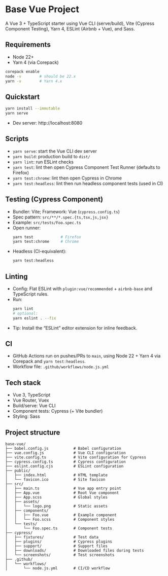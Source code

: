 # Base Vue Project

A Vue 3 + TypeScript starter using Vue CLI (serve/build), Vite (Cypress Component Testing), Yarn 4, ESLint (Airbnb + Vue), and Sass.

## Requirements
- Node 22+
- Yarn 4 (via Corepack)

```bash
corepack enable
node -v        # should be 22.x
yarn -v        # Yarn 4.x
```

## Quickstart
```bash
yarn install --immutable
yarn serve
```
- Dev server: http://localhost:8080

## Scripts
- `yarn serve`: start the Vue CLI dev server
- `yarn build`: production build to `dist/`
- `yarn lint`: run ESLint checks
- `yarn test`: lint then open Cypress Component Test Runner (defaults to Firefox)
- `yarn test:chrome`: lint then open Cypress in Chrome
- `yarn test:headless`: lint then run headless component tests (used in CI)

## Testing (Cypress Component)
- Bundler: Vite; Framework: Vue (`cypress.config.ts`)
- Spec pattern: `src/**/*.spec.{ts,tsx,js,jsx}`
- Example: `src/tests/Foo.spec.ts`
- Open runner:
  ```bash
  yarn test            # Firefox
  yarn test:chrome     # Chrome
  ```
- Headless (CI-equivalent):
  ```bash
  yarn test:headless
  ```

## Linting
- Config: Flat ESLint with `plugin:vue/recommended` + `airbnb-base` and TypeScript rules.
- Run:
  ```bash
  yarn lint
  # optional:
  yarn eslint . --fix
  ```
- Tip: Install the “ESLint” editor extension for inline feedback.

## CI
- GitHub Actions run on pushes/PRs to `main`, using Node 22 + Yarn 4 via Corepack and `yarn test:headless`.
- Workflow file: `.github/workflows/node.js.yml`

## Tech stack
- Vue 3, TypeScript
- Vue Router, Vuex
- Build/serve: Vue CLI
- Component tests: Cypress (+ Vite bundler)
- Styling: Sass

## Project structure

```
base-vue/
├── babel.config.js           # Babel configuration
├── vue.config.js             # Vue CLI configuration
├── vite.config.ts            # Vite configuration for Cypress
├── cypress.config.ts         # Cypress configuration
├── eslint.config.cjs         # ESLint configuration
├── public/
│   ├── index.html            # HTML template
│   └── favicon.ico           # Site favicon
├── src/
│   ├── main.ts               # Vue app entry point
│   ├── App.vue               # Root Vue component
│   ├── App.scss              # Global styles
│   ├── assets/
│   │   └── logo.png          # Static assets
│   ├── components/
│   │   ├── Foo.vue           # Example component
│   │   └── Foo.scss          # Component styles
│   └── tests/
│       └── Foo.spec.ts       # Component tests
├── cypress/
│   ├── fixtures/             # Test data
│   ├── plugins/              # Cypress plugins
│   ├── support/              # Support files
│   ├── downloads/            # Downloaded files during tests
│   └── screenshots/          # Test screenshots
├── .github/
│   └── workflows/
│       └── node.js.yml       # CI/CD workflow
```